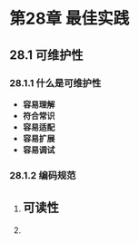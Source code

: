 # 第28章 最佳实践

## 28.1 可维护性

### 28.1.1 什么是可维护性

- **容易理解**
- **符合常识**
- **容易适配**
- **容易扩展**
- **容易调试**

### 28.1.2 编码规范

1. **可读性**
    - 
2. 